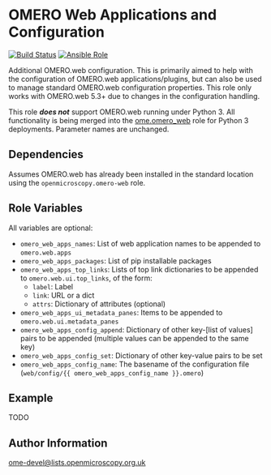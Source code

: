 OMERO Web Applications and Configuration
========================================

[![Build Status](https://travis-ci.org/ome/ansible-role-omero-web-apps.svg)](https://travis-ci.org/ome/ansible-role-omero-web-apps)
[![Ansible Role](https://img.shields.io/ansible/role/41261.svg)](https://galaxy.ansible.com/ome/omero_web_apps/)

Additional OMERO.web configuration.
This is primarily aimed to help with the configuration of OMERO.web applications/plugins, but can also be used to manage standard OMERO.web configuration properties.
This role only works with OMERO.web 5.3+ due to changes in the configuration handling.

This role ***does not*** support OMERO.web running under Python 3.
All functionality is being merged into the [ome.omero_web](https://galaxy.ansible.com/ome/omero_web) role for Python 3 deployments.
Parameter names are unchanged.


Dependencies
------------

Assumes OMERO.web has already been installed in the standard location using the `openmicroscopy.omero-web` role.


Role Variables
--------------

All variables are optional:
- `omero_web_apps_names`: List of web application names to be appended to `omero.web.apps`
- `omero_web_apps_packages`: List of pip installable packages
- `omero_web_apps_top_links`: Lists of top link dictionaries to be appended to `omero.web.ui.top_links`, of the form:
  - `label`: Label
  - `link`: URL or a dict
  - `attrs`: Dictionary of attributes (optional)
- `omero_web_apps_ui_metadata_panes`: Items to be appended to `omero.web.ui.metadata_panes`
- `omero_web_apps_config_append`: Dictionary of other key-[list of values] pairs to be appended (multiple values can be appended to the same key)
- `omero_web_apps_config_set`: Dictionary of other key-value pairs to be set
- `omero_web_apps_config_name`: The basename of the configuration file (`web/config/{{ omero_web_apps_config_name }}.omero`)


Example
-------

TODO


Author Information
------------------

ome-devel@lists.openmicroscopy.org.uk
